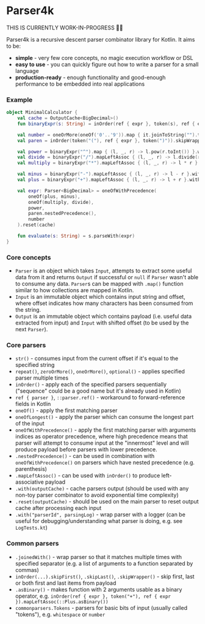 # Parser4k

THIS IS CURRENTLY WORK-IN-PROGRESS 🍼👶

Parser4k is a recursive descent parser combinator library for Kotlin. 
It aims to be:
 - **simple** - very few core concepts, no magic execution workflow or DSL
 - **easy to use** - you can quickly figure out how to write a parser for a small language
 - **production-ready** - enough functionality and good-enough performance to be embedded into real applications
 
### Example
```kotlin
object MinimalCalculator {
    val cache = OutputCache<BigDecimal>()
    fun binaryExpr(s: String) = inOrder(ref { expr }, token(s), ref { expr })

    val number = oneOrMore(oneOf('0'..'9')).map { it.joinToString("").toBigDecimal() }.with(cache)
    val paren = inOrder(token("("), ref { expr }, token(")")).skipWrapper().with(cache)

    val power = binaryExpr("^").map { (l, _, r) -> l.pow(r.toInt()) }.with(cache)
    val divide = binaryExpr("/").mapLeftAssoc { (l, _, r) -> l.divide(r) }.with(cache)
    val multiply = binaryExpr("*").mapLeftAssoc { (l, _, r) -> l * r }.with(cache)

    val minus = binaryExpr("-").mapLeftAssoc { (l, _, r) -> l - r }.with(cache)
    val plus = binaryExpr("+").mapLeftAssoc { (l, _, r) -> l + r }.with(cache)

    val expr: Parser<BigDecimal> = oneOfWithPrecedence(
        oneOf(plus, minus),
        oneOf(multiply, divide),
        power,
        paren.nestedPrecedence(),
        number
    ).reset(cache)

    fun evaluate(s: String) = s.parseWith(expr)
}
```


### Core concepts
 - `Parser` is an object which takes `Input`, attempts to extract some useful data from it and 
   returns `Output` if successful or `null` if `Parser` wasn't able to consume any data.
   `Parser`s can be mapped with `.map()` function similar to how collections are mapped in Kotlin.
 - `Input` is an immutable object which contains input string and offset, where offset indicates how many characters has been consumed from the string.
 - `Output` is an immutable object which contains payload (i.e. useful data extracted from input) and `Input` with shifted offset (to be used by the next `Parser`).


### Core parsers
 - `str()` - consumes input from the current offset if it's equal to the specified string
 - `repeat()`, `zeroOrMore()`, `oneOrMore()`, `optional()` - applies specified parser multiple times
 - `inOrder()` - apply each of the specified parsers sequentially ("sequence" could be a good name but it's already used in Kotlin)
 - `ref { parser }`, `::parser.ref()` - workaround to forward-reference fields in Kotlin
 - `oneOf()` - apply the first matching parser
 - `oneOfLongest()` - apply the parser which can consume the longest part of the input
 - `oneOfWithPrecedence()` - apply the first matching parser with arguments indices as operator precedence, 
   where high precedence means that parser will attempt to consume input at the "innermost" level and will produce payload before parsers with lower precedence.
 - `.nestedPrecedence()` - can be used in combination with `oneOfWithPrecedence()` on parsers which have nested precedence (e.g. parenthesis)
 - `.mapLeftAssoc()` - can be used with `inOrder()` to produce left-associative payload
 - `.with(outputCache)` - cache parsers output (should be used with any non-toy parser combinator to avoid exponential time complexity)
 - `.reset(outputCache)` - should be used on the main parser to reset output cache after processing each input
 - `.with("parserId", parsingLog)` - wrap parser with a logger (can be useful for debugging/understanding what parser is doing, e.g. see `LogTests.kt`) 


### Common parsers
 - `.joinedWith()` - wrap parser so that it matches multiple times with specified separator (e.g. a list of arguments to a function separated by commas)
 - `inOrder(...).skipFirst()`, `.skipLast()`, `.skipWrapper()` - skip first, last or both first and last items from payload
 - `.asBinary()` - makes function with 2 arguments usable as a binary operator, 
   e.g. `inOrder(ref { expr }, token("+"), ref { expr }).mapLeftAssoc(::Plus.asBinary())`
 - `commonparsers.Tokens` - parsers for basic bits of input (usually called "tokens"), e.g. `whitespace` or `number`
